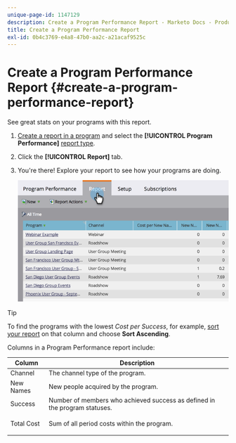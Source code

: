 ```yaml
---
unique-page-id: 1147129
description: Create a Program Performance Report - Marketo Docs - Product Documentation
title: Create a Program Performance Report
exl-id: 0b4c3769-e4a8-47b0-aa2c-a21acaf9525c
---
```

# Create a Program Performance Report {#create-a-program-performance-report}

See great stats on your programs with this report.

1. [Create a report in a program](/help/marketo/product-docs/reporting/basic-reporting/creating-reports/create-a-report-in-a-program.md) and select the **[!UICONTROL Program Performance]** [report type](/help/marketo/product-docs/reporting/basic-reporting/report-types/report-type-overview.md).
1. Click the **[!UICONTROL Report]** tab.
1. You're there! Explore your report to see how your programs are doing.

   ![](assets/image2014-9-18-17-3a23-3a2.png)

>[!TIP]
>
>To find the programs with the lowest *Cost per Success*, for example, [sort your report](/help/marketo/product-docs/reporting/basic-reporting/editing-reports/sort-report-on-columns.md) on that column and choose **Sort Ascending**.

Columns in a Program Performance report include:

<table> 
 <thead> 
  <tr> 
   <th>Column</th> 
   <th>Description</th> 
  </tr> 
 </thead> 
 <tbody> 
  <tr> 
   <td>Channel</td> 
   <td>The channel type of the program.</td> 
  </tr> 
  <tr> 
   <td>New Names</td> 
   <td>New people acquired by the program.</td> 
  </tr> 
  <tr> 
   <td>Success</td> 
   <td>Number of members who achieved success as defined in the program statuses. </td> 
  </tr> 
  <tr> 
   <td>Total Cost</td> 
   <td><p>Sum of all period costs within the program.</p></td> 
  </tr> 
 </tbody> 
</table>
